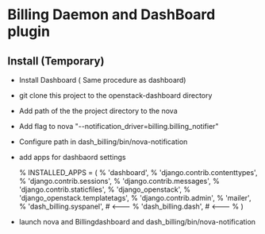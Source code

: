 # Billing Daemon and DashBoard plugin

## Install (Temporary)

* Install Dashboard ( Same procedure as dashboard)
* git clone this project to the openstack-dashboard directory
* Add path of the the project directory to the nova
* Add flag to nova
  "--notification_driver=billing.billing_notifier"
* Configure path in dash_billing/bin/nova-notification
* add apps for dashbaord settings

  % INSTALLED_APPS = (
  %    'dashboard',
  %    'django.contrib.contenttypes',
  %    'django.contrib.sessions',
  %    'django.contrib.messages',
  %    'django.contrib.staticfiles',
  %    'django_openstack',
  %    'django_openstack.templatetags',
  %    'django.contrib.admin',
  %    'mailer',
  %    'dash_billing.syspanel', # <---
  %    'dash_billing.dash',  # <---
  %  )

* launch nova and Billingdashboard and dash_billing/bin/nova-notification
